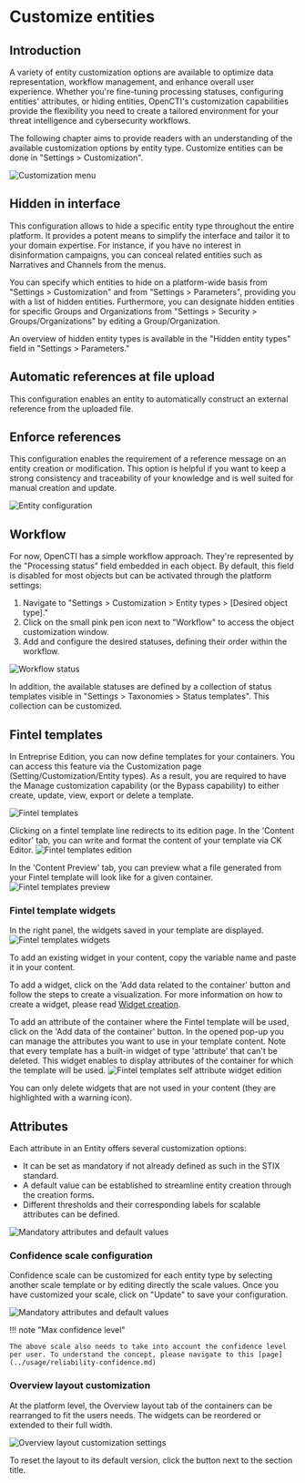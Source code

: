 # Customize entities

## Introduction

A variety of entity customization options are available to optimize data representation, workflow management, and enhance overall user experience. Whether you're fine-tuning processing statuses, configuring entities' attributes, or hiding entities, OpenCTI's customization capabilities provide the flexibility you need to create a tailored environment for your threat intelligence and cybersecurity workflows.

The following chapter aims to provide readers with an understanding of the available customization options by entity type. Customize entities can be done in "Settings > Customization".

![Customization menu](./assets/customization-window.png)


## Hidden in interface

This configuration allows to hide a specific entity type throughout the entire platform. It provides a potent means to simplify the interface and tailor it to your domain expertise. For instance, if you have no interest in disinformation campaigns, you can conceal related entities such as Narratives and Channels from the menus.

You can specify which entities to hide on a platform-wide basis from "Settings > Customization" and from "Settings > Parameters", providing you with a list of hidden entities. Furthermore, you can designate hidden entities for specific Groups and Organizations from "Settings > Security > Groups/Organizations" by editing a Group/Organization.

An overview of hidden entity types is available in the "Hidden entity types" field in "Settings > Parameters."


## Automatic references at file upload

This configuration enables an entity to automatically construct an external reference from the uploaded file.


## Enforce references

This configuration enables the requirement of a reference message on an entity creation or modification. This option is helpful if you want to keep a strong consistency and traceability of your knowledge and is well suited for manual creation and update.

![Entity configuration](./assets/entity-configuration.png)


<a id="workflow-section"></a>
## Workflow

For now, OpenCTI has a simple workflow approach. They're represented by the "Processing status" field embedded in each object. By default, this field is disabled for most objects but can be activated through the platform settings:

1. Navigate to "Settings > Customization > Entity types > [Desired object type]."
2. Click on the small pink pen icon next to "Workflow" to access the object customization window.
3. Add and configure the desired statuses, defining their order within the workflow.

![Workflow status](./assets/workflow-configuration.png)

In addition, the available statuses are defined by a collection of status templates visible in "Settings > Taxonomies > Status templates". This collection can be customized.


<a id="fintelTemplates-section"></a>
## Fintel templates

In Entreprise Edition, you can now define templates for your containers.
You can access this feature via the Customization page (Setting/Customization/Entity types). As a result, you are required to have the Manage customization capability (or the Bypass capability) to either create, update, view, export or delete a template.

![Fintel templates](./assets/fintelTemplates-list.png)

Clicking on a fintel template line redirects to its edition page.
In the 'Content editor' tab, you can write and format the content of your template via CK Editor.
![Fintel templates edition](./assets/fintelTemplates-edition.png)

In the 'Content Preview' tab, you can preview what a file generated from your Fintel template will look like for a given container.
![Fintel templates preview](./assets/fintelTemplates-preview.png)

### Fintel template widgets

In the right panel, the widgets saved in your template are displayed.
![Fintel templates widgets](./assets/fintelTemplates-widgets.png)

To add an existing widget in your content, copy the variable name and paste it in your content.

To add a widget, click on the 'Add data related to the container' button and follow the steps to create a visualization. For more information on how to create a widget, please read  [Widget creation](../usage/widgets.md).

To add an attribute of the container where the Fintel template will be used, click on the 'Add data of the container' button. In the opened pop-up you can manage the attributes you want to use in your template content.
Note that every template has a built-in widget of type 'attribute' that can't be deleted. This widget enables to display attributes of the container for which the template will be used.
![Fintel templates self attribute widget edition](./assets/fintelTemplates-widget-attributes.png)

You can only delete widgets that are not used in your content (they are highlighted with a warning icon).


<a id="attributes-section"></a>
## Attributes

Each attribute in an Entity offers several customization options:

- It can be set as mandatory if not already defined as such in the STIX standard.
- A default value can be established to streamline entity creation through the creation forms.
- Different thresholds and their corresponding labels for scalable attributes can be defined.

![Mandatory attributes and default values](./assets/mandatory_and_default_attributes.png)


### Confidence scale configuration

Confidence scale can be customized for each entity type by selecting another scale template or by editing directly the scale values.
Once you have customized your scale, click on "Update" to save your configuration.

![Mandatory attributes and default values](./assets/confidence_scale_configuration.png)

!!! note "Max confidence level"

    The above scale also needs to take into account the confidence level per user. To understand the concept, please navigate to this [page](../usage/reliability-confidence.md)


### Overview layout customization
At the platform level, the Overview layout tab of the containers can be rearranged to fit the users needs.
The widgets can be reordered or extended to their full width.

![Overview layout customization settings](assets/overview-layout-customization.png)

To reset the layout to its default version, click the button next to the section title.